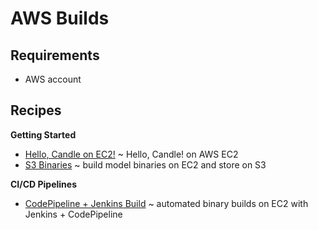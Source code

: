 # AWS Builds

## Requirements

* AWS account

## Recipes

**Getting Started**

- [Hello, Candle on EC2!](./hello-aws.md) ~ Hello, Candle! on AWS EC2
- [S3 Binaries](./s3-binaries.md) ~ build model binaries on EC2 and store on S3

**CI/CD Pipelines**

- [CodePipeline + Jenkins Build](./jenkins-pipeline.md) ~ automated binary builds on EC2 with Jenkins + CodePipeline